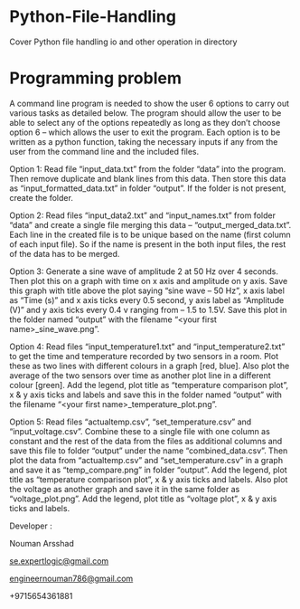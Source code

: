 # Python-File-Handling
 Cover Python file handling io and other operation in directory

# Programming problem
 
A command line program is needed to show the user 6 options to carry out various tasks as
detailed below. The program should allow the user to be able to select any of the options
repeatedly as long as they don’t choose option 6 – which allows the user to exit the
program. Each option is to be written as a python function, taking the necessary inputs if
any from the user from the command line and the included files.

Option 1: Read file “input_data.txt” from the folder “data” into the program. Then remove
duplicate and blank lines from this data. Then store this data as “input_formatted_data.txt”
in folder “output”. If the folder is not present, create the folder.

Option 2: Read files “input_data2.txt” and “input_names.txt” from folder “data” and create
a single file merging this data – “output_merged_data.txt”. Each line in the created file is to
be unique based on the name (first column of each input file). So if the name is present in
the both input files, the rest of the data has to be merged.

Option 3: Generate a sine wave of amplitude 2 at 50 Hz over 4 seconds. Then plot this on a
graph with time on x axis and amplitude on y axis. Save this graph with title above the plot
saying “sine wave – 50 Hz”, x axis label as “Time (s)” and x axis ticks every 0.5 second, y axis
label as “Amplitude (V)” and y axis ticks every 0.4 v ranging from – 1.5 to 1.5V. Save this plot
in the folder named “output” with the filename “&lt;your first name&gt;_sine_wave.png”.

Option 4: Read files “input_temperature1.txt” and “input_temperature2.txt” to get the time
and temperature recorded by two sensors in a room. Plot these as two lines with different
colours in a graph [red, blue]. Also plot the average of the two sensors over time as another
plot line in a different colour [green]. Add the legend, plot title as “temperature comparison
plot”, x &amp; y axis ticks and labels and save this in the folder named “output” with the
filename “&lt;your first name&gt;_temperature_plot.png”.

Option 5: Read files “actualtemp.csv”, “set_temperature.csv” and “input_voltage.csv”.
Combine these to a single file with one column as constant and the rest of the data from the
files as additional columns and save this file to folder “output” under the name
“combined_data.csv”. Then plot the data from “actualtemp.csv” and “set_temperature.csv”
in a graph and save it as “temp_compare.png” in folder “output”. Add the legend, plot title
as “temperature comparison plot”, x &amp; y axis ticks and labels. Also plot the voltage as
another graph and save it in the same folder as “voltage_plot.png”. Add the legend, plot
title as “voltage plot”, x &amp; y axis ticks and labels.

Developer : 

Nouman Arsshad

se.expertlogic@gmail.com

engineernouman786@gmail.com

+9715654361881
